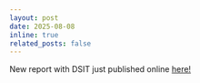 ```yaml
---
layout: post
date: 2025-08-08
inline: true
related_posts: false
---
```


New report with DSIT just published online [here!](https://www.gov.uk/government/publications/securing-converged-technologies-insights-from-subject-matter-experts/securing-converged-technologies-insights-from-subject-matter-experts)